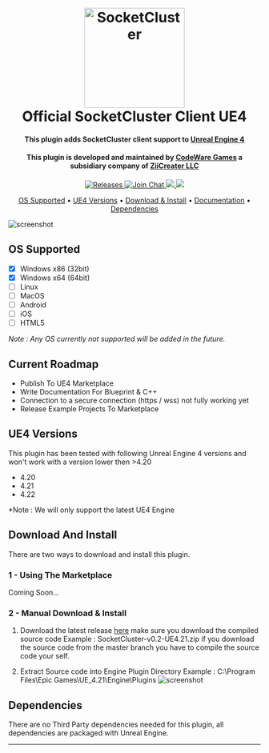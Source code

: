 <h1 align="center">
  <br>
  <a href="http://socketcluster.io/"><img src="https://raw.github.com/SocketCluster/socketcluster/master/assets/logo.png" alt="SocketCluster" width="200"></a>
  <br>
  Official SocketCluster Client UE4
  <br>
</h1>

<h4 align="center">This plugin adds SocketCluster client support to <a href="https://www.unrealengine.com/" target="_blank">Unreal Engine 4</a></h4>

<h4 align="center">This plugin is developed and maintained by <a href="https://www.codewaregames.com/" target="_blank">CodeWare Games</a> a subsidiary company of <a href="https://www.ziicreater.com/" target="_blank">ZiiCreater LLC</a></h4>

<p align="center">
  <a href="https://github.com/ziicreater/socketcluster-client-ue4/releases">
    <img src="https://img.shields.io/github/release/ziicreater/socketcluster-client-ue4.svg" alt="Releases">
  </a>
  <a href="https://gitter.im/SocketCluster/socketcluster" target="_blank">
    <img src="https://badges.gitter.im/Join%20Chat.svg" alt="Join Chat">
  </a>
  <a href="https://github.com/ziicreater/socketcluster-client-ue4/blob/master/LICENSE">
    <img src="https://img.shields.io/github/license/ziicreater/socketcluster-client-ue4.svg">
  </a>
  <img src="https://img.shields.io/github/downloads/ziicreater/socketcluster-client-ue4/total.svg">
</p>

<p align="center">
  <a href="#os-supported">OS Supported</a> •
  <a href="#version-supported">UE4 Versions</a> •
  <a href="#download-and-install">Download & Install</a> •
  <a href="https://github.com/ziicreater/socketcluster-client-ue4/wiki">Documentation</a> •
  <a href="#dependencies">Dependencies</a>
</p>

![screenshot](https://i.ibb.co/dWH8Y5Q/socketcluster-ue4.gif)

## OS Supported

- [x] Windows x86 (32bit)
- [x] Windows x64 (64bit)
- [ ] Linux
- [ ] MacOS
- [ ] Android 
- [ ] iOS 
- [ ] HTML5

*Note : Any OS currently not supported will be added in the future.*

## Current Roadmap
- Publish To UE4 Marketplace
- Write Documentation For Blueprint & C++
- Connection to a secure connection (https / wss) not fully working yet
- Release Example Projects To Marketplace

## UE4 Versions

This plugin has been tested with following Unreal Engine 4 versions and won't work with a version lower then >4.20

- 4.20
- 4.21
- 4.22

*Note : We will only support the latest UE4 Engine

## Download And Install

There are two ways to download and install this plugin.

### 1 - Using The Marketplace

Coming Soon...

### 2 - Manual Download & Install

1. Download the latest release [here](https://github.com/ziicreater/socketcluster-client-ue4/releases) make sure you download the compiled source code Example : SocketCluster-v0.2-UE4.21.zip if you download the source code from the master branch you have to compile the source code your self.

2. Extract Source code into Engine Plugin Directory Example : C:\Program Files\Epic Games\UE_4.21\Engine\Plugins
![screenshot](https://i.ibb.co/F4B4m92/socketcluster-extract.gif)

## Dependencies

There are no Third Party dependencies needed for this plugin, all dependencies are packaged with Unreal Engine.


---
